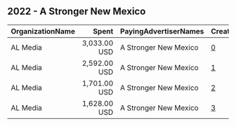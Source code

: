 ## 2022 - A Stronger New Mexico 
|OrganizationName|Spent|PayingAdvertiserNames|CreativeUrls|Impressions|Genders|AgeBrackets|CountryCodes|BillingAddresses|CandidateBallotInformation|
|:---|---:|:---|:---|---:|:---|:---|:---|:---|:---|
|AL Media|3,033.00 USD|A Stronger New Mexico|[0](https://www.snap.com/political-ads/asset/e059a9d0c6f0d73cc47dec42096f93fe9ef93f23882d663080b4a5380e4a8d97?mediaType=mp4)|171,779||18+|united states|"222 W Ontario, Suite 600,,Chicago,60654,US"|A Stronger New Mexico|
|AL Media|2,592.00 USD|A Stronger New Mexico|[1](https://www.snap.com/political-ads/asset/dd6c711268c5ad433faaf83b86823f29d34d011e1b6af0f6a6676d14cfff7e0d?mediaType=mp4)|141,334||18+|united states|"222 W Ontario, Suite 600,,Chicago,60654,US"|A Stronger New Mexico|
|AL Media|1,701.00 USD|A Stronger New Mexico|[2](https://www.snap.com/political-ads/asset/a527915d5e89bda45b346243b3c9ae1f1cab6ae190a018d685c029f46a37d240?mediaType=mp4)|112,450||18+|united states|"222 W Ontario, Suite 600,,Chicago,60654,US"|A Stronger New Mexico|
|AL Media|1,628.00 USD|A Stronger New Mexico|[3](https://www.snap.com/political-ads/asset/0fff4d647d46fdd0a62d905eee696915dc2c478eb0e6b2557b07204e41521935?mediaType=mp4)|513,815||18+|united states|"222 W Ontario, Suite 600,,Chicago,60654,US"|A Stronger New Mexico|
